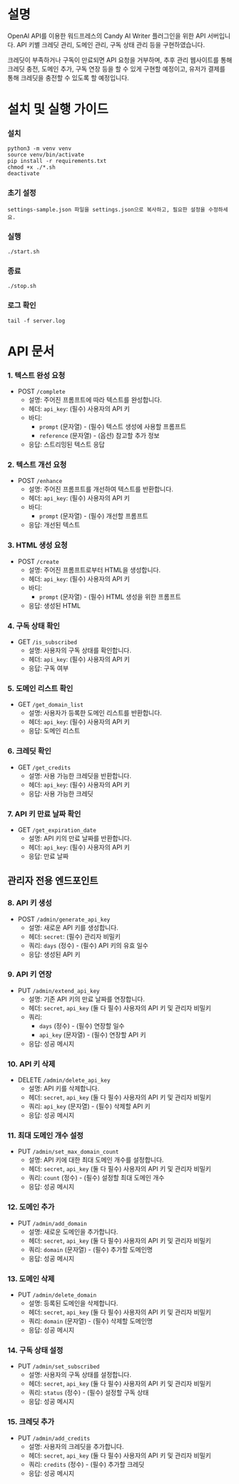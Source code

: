 # 설명
OpenAI API를 이용한 워드프레스의 Candy AI Writer 플러그인을 위한 API 서버입니다.
API 키별 크레딧 관리, 도메인 관리, 구독 상태 관리 등을 구현하였습니다.

크레딧이 부족하거나 구독이 만료되면 API 요청을 거부하며, 추후 관리 웹사이트를 통해 크레딧 충전, 도메인 추가, 구독 연장 등을 할 수 있게 구현할 예정이고, 유저가 결제를 통해 크레딧을 충전할 수 있도록 할 예정입니다.


# 설치 및 실행 가이드
### 설치
```
python3 -m venv venv
source venv/bin/activate
pip install -r requirements.txt
chmod +x ./*.sh
deactivate
```

### 초기 설정
```
settings-sample.json 파일을 settings.json으로 복사하고, 필요한 설정을 수정하세요.
```

### 실행
```
./start.sh
```

### 종료
```
./stop.sh
```

### 로그 확인
```
tail -f server.log
```


# API 문서

### 1. 텍스트 완성 요청
- POST `/complete`
  - 설명: 주어진 프롬프트에 따라 텍스트를 완성합니다.
  - 헤더: `api_key`: (필수) 사용자의 API 키
  - 바디:
    - `prompt` (문자열) - (필수) 텍스트 생성에 사용할 프롬프트
    - `reference` (문자열) - (옵션) 참고할 추가 정보
  - 응답: 스트리밍된 텍스트 응답

### 2. 텍스트 개선 요청
- POST `/enhance`
  - 설명: 주어진 프롬프트를 개선하여 텍스트를 반환합니다.
  - 헤더: `api_key`: (필수) 사용자의 API 키
  - 바디:
    - `prompt` (문자열) - (필수) 개선할 프롬프트
  - 응답: 개선된 텍스트

### 3. HTML 생성 요청
- POST `/create`
  - 설명: 주어진 프롬프트로부터 HTML을 생성합니다.
  - 헤더: `api_key`: (필수) 사용자의 API 키
  - 바디:
    - `prompt` (문자열) - (필수) HTML 생성을 위한 프롬프트
  - 응답: 생성된 HTML

### 4. 구독 상태 확인
- GET `/is_subscribed`
  - 설명: 사용자의 구독 상태를 확인합니다.
  - 헤더: `api_key`: (필수) 사용자의 API 키
  - 응답: 구독 여부

### 5. 도메인 리스트 확인
- GET `/get_domain_list`
  - 설명: 사용자가 등록한 도메인 리스트를 반환합니다.
  - 헤더: `api_key`: (필수) 사용자의 API 키
  - 응답: 도메인 리스트

### 6. 크레딧 확인
- GET `/get_credits`
  - 설명: 사용 가능한 크레딧을 반환합니다.
  - 헤더: `api_key`: (필수) 사용자의 API 키
  - 응답: 사용 가능한 크레딧

### 7. API 키 만료 날짜 확인
- GET `/get_expiration_date`
  - 설명: API 키의 만료 날짜를 반환합니다.
  - 헤더: `api_key`: (필수) 사용자의 API 키
  - 응답: 만료 날짜

## 관리자 전용 엔드포인트

### 8. API 키 생성
- POST `/admin/generate_api_key`
  - 설명: 새로운 API 키를 생성합니다.
  - 헤더: `secret`: (필수) 관리자 비밀키
  - 쿼리: `days` (정수) - (필수) API 키의 유효 일수
  - 응답: 생성된 API 키

### 9. API 키 연장
- PUT `/admin/extend_api_key`
  - 설명: 기존 API 키의 만료 날짜를 연장합니다.
  - 헤더: `secret`, `api_key` (둘 다 필수) 사용자의 API 키 및 관리자 비밀키
  - 쿼리:
    - `days` (정수) - (필수) 연장할 일수
    - `api_key` (문자열) - (필수) 연장할 API 키
  - 응답: 성공 메시지

### 10. API 키 삭제
- DELETE `/admin/delete_api_key`
  - 설명: API 키를 삭제합니다.
  - 헤더: `secret`, `api_key` (둘 다 필수) 사용자의 API 키 및 관리자 비밀키
  - 쿼리: `api_key` (문자열) - (필수) 삭제할 API 키
  - 응답: 성공 메시지

### 11. 최대 도메인 개수 설정
- PUT `/admin/set_max_domain_count`
  - 설명: API 키에 대한 최대 도메인 개수를 설정합니다.
  - 헤더: `secret`, `api_key` (둘 다 필수) 사용자의 API 키 및 관리자 비밀키
  - 쿼리: `count` (정수) - (필수) 설정할 최대 도메인 개수
  - 응답: 성공 메시지

### 12. 도메인 추가
- PUT `/admin/add_domain`
  - 설명: 새로운 도메인을 추가합니다.
  - 헤더: `secret`, `api_key` (둘 다 필수) 사용자의 API 키 및 관리자 비밀키
  - 쿼리: `domain` (문자열) - (필수) 추가할 도메인명
  - 응답: 성공 메시지

### 13. 도메인 삭제
- PUT `/admin/delete_domain`
  - 설명: 등록된 도메인을 삭제합니다.
  - 헤더: `secret`, `api_key` (둘 다 필수) 사용자의 API 키 및 관리자 비밀키
  - 쿼리: `domain` (문자열) - (필수) 삭제할 도메인명
  - 응답: 성공 메시지

### 14. 구독 상태 설정
- PUT `/admin/set_subscribed`
  - 설명: 사용자의 구독 상태를 설정합니다.
  - 헤더: `secret`, `api_key` (둘 다 필수) 사용자의 API 키 및 관리자 비밀키
  - 쿼리: `status` (정수) - (필수) 설정할 구독 상태
  - 응답: 성공 메시지

### 15. 크레딧 추가
- PUT `/admin/add_credits`
  - 설명: 사용자의 크레딧을 추가합니다.
  - 헤더: `secret`, `api_key` (둘 다 필수) 사용자의 API 키 및 관리자 비밀키
  - 쿼리: `credits` (정수) - (필수) 추가할 크레딧
  - 응답: 성공 메시지
